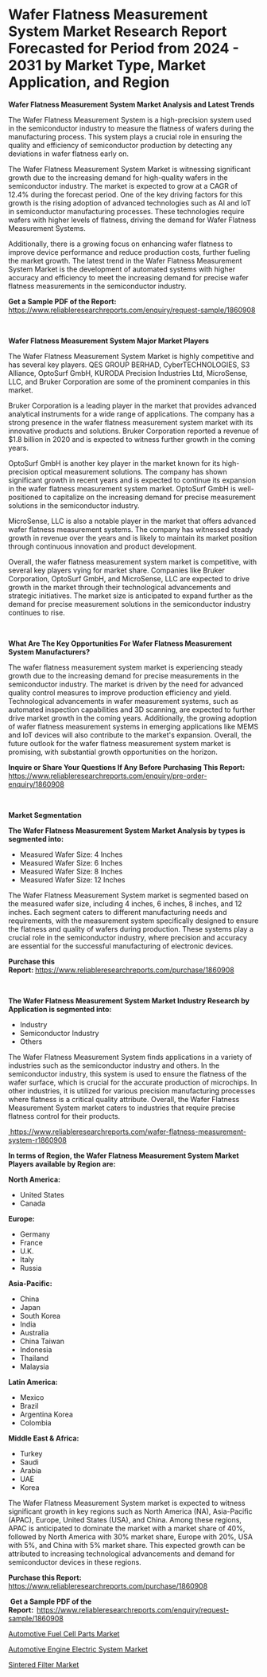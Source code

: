 <p><h1>Wafer Flatness Measurement System Market Research Report Forecasted for Period from 2024 -  2031 by Market Type, Market Application, and Region</h1></p><p><strong>Wafer Flatness Measurement System Market Analysis and Latest Trends</strong></p>
<p><p>The Wafer Flatness Measurement System is a high-precision system used in the semiconductor industry to measure the flatness of wafers during the manufacturing process. This system plays a crucial role in ensuring the quality and efficiency of semiconductor production by detecting any deviations in wafer flatness early on.</p><p>The Wafer Flatness Measurement System Market is witnessing significant growth due to the increasing demand for high-quality wafers in the semiconductor industry. The market is expected to grow at a CAGR of 12.4% during the forecast period. One of the key driving factors for this growth is the rising adoption of advanced technologies such as AI and IoT in semiconductor manufacturing processes. These technologies require wafers with higher levels of flatness, driving the demand for Wafer Flatness Measurement Systems.</p><p>Additionally, there is a growing focus on enhancing wafer flatness to improve device performance and reduce production costs, further fueling the market growth. The latest trend in the Wafer Flatness Measurement System Market is the development of automated systems with higher accuracy and efficiency to meet the increasing demand for precise wafer flatness measurements in the semiconductor industry.</p></p>
<p><strong>Get a Sample PDF of the Report:&nbsp;</strong> <a href="https://www.reliableresearchreports.com/enquiry/request-sample/1860908">https://www.reliableresearchreports.com/enquiry/request-sample/1860908</a></p>
<p>&nbsp;</p>
<p><strong>Wafer Flatness Measurement System Major Market Players</strong></p>
<p><p>The Wafer Flatness Measurement System Market is highly competitive and has several key players. QES GROUP BERHAD, CyberTECHNOLOGIES, S3 Alliance, OptoSurf GmbH, KURODA Precision Industries Ltd, MicroSense, LLC, and Bruker Corporation are some of the prominent companies in this market.</p><p>Bruker Corporation is a leading player in the market that provides advanced analytical instruments for a wide range of applications. The company has a strong presence in the wafer flatness measurement system market with its innovative products and solutions. Bruker Corporation reported a revenue of $1.8 billion in 2020 and is expected to witness further growth in the coming years.</p><p>OptoSurf GmbH is another key player in the market known for its high-precision optical measurement solutions. The company has shown significant growth in recent years and is expected to continue its expansion in the wafer flatness measurement system market. OptoSurf GmbH is well-positioned to capitalize on the increasing demand for precise measurement solutions in the semiconductor industry.</p><p>MicroSense, LLC is also a notable player in the market that offers advanced wafer flatness measurement systems. The company has witnessed steady growth in revenue over the years and is likely to maintain its market position through continuous innovation and product development.</p><p>Overall, the wafer flatness measurement system market is competitive, with several key players vying for market share. Companies like Bruker Corporation, OptoSurf GmbH, and MicroSense, LLC are expected to drive growth in the market through their technological advancements and strategic initiatives. The market size is anticipated to expand further as the demand for precise measurement solutions in the semiconductor industry continues to rise.</p></p>
<p>&nbsp;</p>
<p><strong>What Are The Key Opportunities For Wafer Flatness Measurement System Manufacturers?</strong></p>
<p><p>The wafer flatness measurement system market is experiencing steady growth due to the increasing demand for precise measurements in the semiconductor industry. The market is driven by the need for advanced quality control measures to improve production efficiency and yield. Technological advancements in wafer measurement systems, such as automated inspection capabilities and 3D scanning, are expected to further drive market growth in the coming years. Additionally, the growing adoption of wafer flatness measurement systems in emerging applications like MEMS and IoT devices will also contribute to the market's expansion. Overall, the future outlook for the wafer flatness measurement system market is promising, with substantial growth opportunities on the horizon.</p></p>
<p><strong>Inquire or Share Your Questions If Any Before Purchasing This Report:</strong> <a href="https://www.reliableresearchreports.com/enquiry/pre-order-enquiry/1860908">https://www.reliableresearchreports.com/enquiry/pre-order-enquiry/1860908</a></p>
<p>&nbsp;</p>
<p><strong>Market Segmentation</strong></p>
<p><strong>The Wafer Flatness Measurement System Market Analysis by types is segmented into:</strong></p>
<p><ul><li>Measured Wafer Size: 4 Inches</li><li>Measured Wafer Size: 6 Inches</li><li>Measured Wafer Size: 8 Inches</li><li>Measured Wafer Size: 12 Inches</li></ul></p>
<p><p>The Wafer Flatness Measurement System market is segmented based on the measured wafer size, including 4 inches, 6 inches, 8 inches, and 12 inches. Each segment caters to different manufacturing needs and requirements, with the measurement system specifically designed to ensure the flatness and quality of wafers during production. These systems play a crucial role in the semiconductor industry, where precision and accuracy are essential for the successful manufacturing of electronic devices.</p></p>
<p><strong>Purchase this Report:&nbsp;</strong><a href="https://www.reliableresearchreports.com/purchase/1860908">https://www.reliableresearchreports.com/purchase/1860908</a></p>
<p>&nbsp;</p>
<p><strong>The Wafer Flatness Measurement System Market Industry Research by Application is segmented into:</strong></p>
<p><ul><li>Industry</li><li>Semiconductor Industry</li><li>Others</li></ul></p>
<p><p>The Wafer Flatness Measurement System finds applications in a variety of industries such as the semiconductor industry and others. In the semiconductor industry, this system is used to ensure the flatness of the wafer surface, which is crucial for the accurate production of microchips. In other industries, it is utilized for various precision manufacturing processes where flatness is a critical quality attribute. Overall, the Wafer Flatness Measurement System market caters to industries that require precise flatness control for their products.</p></p>
<p><a href="https://www.reliableresearchreports.com/wafer-flatness-measurement-system-r1860908">&nbsp;https://www.reliableresearchreports.com/wafer-flatness-measurement-system-r1860908</a></p>
<p><strong>In terms of Region, the Wafer Flatness Measurement System Market Players available by Region are:</strong></p>
<p>
    <p> <strong> North America: </strong>
        <ul>
            <li>United States</li>
            <li>Canada</li>
        </ul>
        </p> 
    <p> <strong> Europe: </strong>
        <ul>
            <li>Germany</li>
            <li>France</li>
            <li>U.K.</li>
            <li>Italy</li>
            <li>Russia</li>
        </ul>
        </p> 
    <p> <strong> Asia-Pacific: </strong>
        <ul>
            <li>China</li>
            <li>Japan</li>
            <li>South Korea</li>
            <li>India</li>
            <li>Australia</li>
            <li>China Taiwan</li>
            <li>Indonesia</li>
            <li>Thailand</li>
            <li>Malaysia</li>
        </ul>
        </p> 
    <p> <strong> Latin America: </strong>
        <ul>
            <li>Mexico</li>
            <li>Brazil</li>
            <li>Argentina Korea</li>
            <li>Colombia</li>
        </ul>
        </p> 
    <p> <strong> Middle East & Africa: </strong>
        <ul>
            <li>Turkey</li>
            <li>Saudi</li>
            <li>Arabia</li>
            <li>UAE</li>
            <li>Korea</li>
        </ul>
    </p>
    </p>
<p><p>The Wafer Flatness Measurement System market is expected to witness significant growth in key regions such as North America (NA), Asia-Pacific (APAC), Europe, United States (USA), and China. Among these regions, APAC is anticipated to dominate the market with a market share of 40%, followed by North America with 30% market share, Europe with 20%, USA with 5%, and China with 5% market share. This expected growth can be attributed to increasing technological advancements and demand for semiconductor devices in these regions.</p></p>
<p><strong>Purchase this Report: </strong><a href="https://www.reliableresearchreports.com/purchase/1860908">https://www.reliableresearchreports.com/purchase/1860908</a></p>
<p>&nbsp;<strong>Get a Sample PDF of the Report:&nbsp;&nbsp;</strong><a href="https://www.reliableresearchreports.com/enquiry/request-sample/1860908">https://www.reliableresearchreports.com/enquiry/request-sample/1860908</a></p>
<p><strong></strong></p>
<p><p><a href="https://www.linkedin.com/pulse/automotive-fuel-cell-parts-market-global-insights-sales-muuyf?trackingId=4%2F%2Bq8Qcfw3GLeLdlBTVdqw%3D%3D">Automotive Fuel Cell Parts Market</a></p><p><a href="https://www.linkedin.com/pulse/automotive-engine-electric-system-market-global-6cdhe?trackingId=ipgg%2FHsILkjHlRPFMXHODA%3D%3D">Automotive Engine Electric System Market</a></p><p><a href="https://github.com/brenzgnarento/Market-Research-Report-List-3/blob/main/sintered-filter-market.md">Sintered Filter Market</a></p></p>